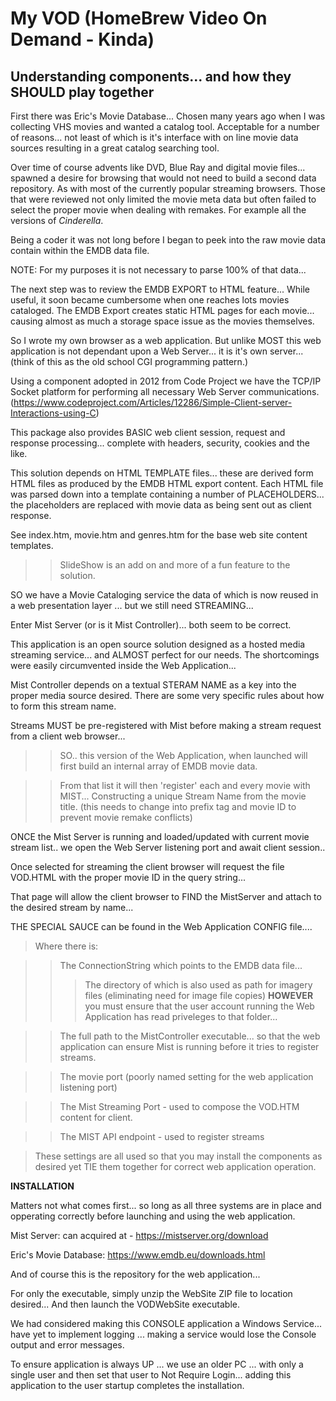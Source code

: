 My VOD (HomeBrew Video On Demand - Kinda)
=====
Understanding components... and how they SHOULD play together
-------

First there was Eric's Movie Database... Chosen many years ago when I was collecting VHS movies and wanted a catalog tool.  Acceptable for a number of reasons... not least of which is it's interface with on line movie data sources resulting in a great catalog searching tool.

Over time of course advents like DVD, Blue Ray and digital movie files... spawned a desire for browsing that would not need to build a second data repository. As with most of the currently popular streaming browsers.  Those that were reviewed not only limited the movie meta data but often failed to select the proper movie when dealing with remakes.  For example all the versions of *Cinderella*.

Being a coder it was not long before I began to peek into the raw movie data contain within the EMDB data file. 

NOTE: For my purposes it is not necessary to parse 100% of that data... 

The next step was to review the EMDB EXPORT to HTML feature... While useful, it soon became cumbersome when one reaches lots movies cataloged.  The EMDB Export creates static HTML pages for each movie... causing almost as much a storage space issue as the movies themselves.

So I wrote my own browser as a web application.  But unlike MOST this web application is not dependant upon a Web Server... it is it's own server... (think of this as the old school CGI programming pattern.)  

Using a component adopted in 2012 from Code Project we have the TCP/IP Socket platform for performing all necessary Web Server communications. (https://www.codeproject.com/Articles/12286/Simple-Client-server-Interactions-using-C)

This package also provides BASIC web client session, request and response processing... complete with headers, security, cookies and the like. 

This solution depends on HTML TEMPLATE files... these are derived form HTML files as produced by the EMDB HTML export content.  Each HTML file was parsed down into a template containing a number of PLACEHOLDERS... the placeholders are replaced with movie data as being sent out as client response.  

See index.htm, movie.htm and genres.htm for the base web site content templates. 

>>SlideShow is an add on and more of a fun feature to the solution.

SO we have a Movie Cataloging service the data of which is now reused in a web presentation layer ... but we still need STREAMING... 

Enter Mist Server (or is it Mist Controller)... both seem to be correct.

This application is an open source solution designed as a hosted media streaming service... and ALMOST perfect for our needs.  The shortcomings were easily circumvented inside the Web Application... 

Mist Controller depends on a textual STERAM NAME as a key into the proper media source desired.  There are some very specific rules about how to form this stream name.  

Streams MUST be pre-registered with Mist before making a stream request from a client web browser... 

>>SO.. this version of the Web Application, when launched will first build an internal array of EMDB movie data.
 
>>From that list it will then 'register' each and every movie with MIST...
Constructing a unique Stream Name from the movie title. 
>>(this needs to change into prefix tag and movie ID to prevent movie remake conflicts)

ONCE the Mist Server is running and loaded/updated with current movie stream list.. we open the Web Server listening port and await client session.. 

Once selected for streaming the client browser will request the file VOD.HTML with the proper movie ID in the query string... 

That page will allow the client browser to FIND the MistServer and attach to the desired stream by name...

THE SPECIAL SAUCE can be found in the Web Application CONFIG file....

>Where there is: 

>>The ConnectionString which points to the EMDB data file... 
>>>The directory of which is also used as path for imagery files (eliminating need for image file copies)
>>>**HOWEVER** you must ensure that the user account running the Web Application has read priveleges to that folder... 

>>The full path to the MistController executable... so that the web application can ensure Mist is running before it tries to register streams.

>>The movie port (poorly named setting for the web application listening port)

>>The Mist Streaming Port - used to compose the VOD.HTM content for client.

>>The MIST API endpoint - used to register streams 

>These settings are all used so that you may install the components as desired yet TIE them together for correct web application operation.


**INSTALLATION**

Matters not what comes first... so long as all three systems are in place and opperating correctly before launching and using the web application.

Mist Server: can acquired at - https://mistserver.org/download

Eric's Movie Database: https://www.emdb.eu/downloads.html

And of course this is the repository for the web application... 
 

For only the executable, simply unzip the WebSite ZIP file to location desired... And then launch the VODWebSite executable. 


We had considered making this CONSOLE application a Windows Service... have yet to implement logging ... making a service would lose the Console output and error messages.

To ensure application is always UP ... we use an older PC ... with only a single user and then set that user to Not Require Login... adding this application to the user startup completes the installation. 
